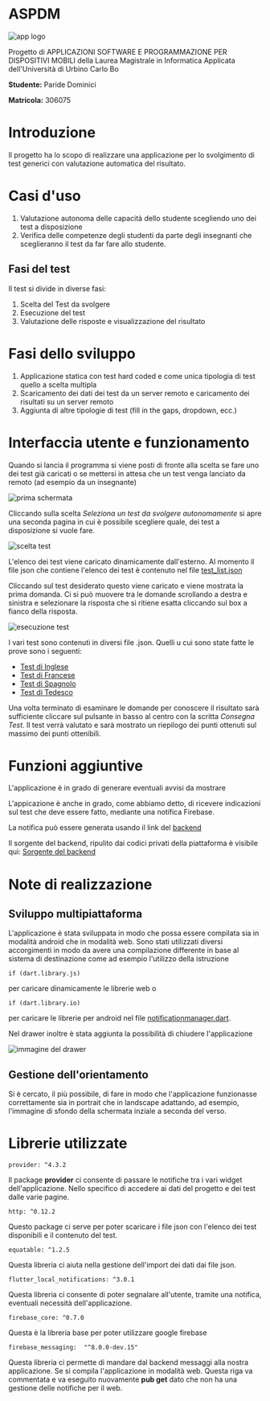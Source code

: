 # ASPDM
![app logo](docs/img/logo_base_small.png "Logo")

Progetto di APPLICAZIONI SOFTWARE E PROGRAMMAZIONE PER DISPOSITIVI MOBILI della Laurea Magistrale in Informatica Applicata dell'Università di Urbino Carlo Bo

**Studente:** Paride Dominici

**Matricola:** 306075

# Introduzione
Il progetto ha lo scopo di realizzare una applicazione per lo svolgimento di test generici con valutazione automatica del risultato.

# Casi d'uso
1. Valutazione autonoma delle capacità dello studente scegliendo uno dei test a disposizione
2. Verifica delle competenze degli studenti da parte degli insegnanti che sceglieranno il test da 
far fare allo studente. 

## Fasi del test
Il test si divide in diverse fasi:
1. Scelta del Test da svolgere
2. Esecuzione del test
3. Valutazione delle risposte e visualizzazione del risultato

# Fasi dello sviluppo
1. Applicazione statica con test hard coded e come unica tipologia di test quello a scelta multipla
2. Scaricamento dei dati dei test da un server remoto e caricamento dei risultati su un server remoto
3. Aggiunta di altre tipologie di test (fill in the gaps, dropdown, ecc.)

# Interfaccia utente e funzionamento
Quando si lancia il programma si viene posti di fronte alla scelta se fare uno dei test già caricati
o se mettersi in attesa che un test venga lanciato da remoto (ad esempio da un insegnante)

![prima schermata](docs/img/schermata1.png "Prima schermata")

Cliccando sulla scelta *Seleziona un test da svolgere autonomamente* si apre una seconda pagina in
cui è possibile scegliere quale, dei test a disposizione si vuole fare.

![scelta test](docs/img/selezione_test.png "Scelta test")

L'elenco dei test viene caricato dinamicamente dall'esterno. Al momento il file json che contiene
l'elenco dei test è contenuto nel file [test_list.json](https://raw.githubusercontent.com/pdomi2001/aspdm/main/resources/test_list.json)

Cliccando sul test desiderato questo viene caricato e viene mostrata la prima domanda.
Ci si può muovere tra le domande scrollando a destra e sinistra e selezionare la risposta che si 
ritiene esatta cliccando sul box a fianco della risposta.

![esecuzione test](docs/img/esecuzione_test.gif "Esecuzione del test")

I vari test sono contenuti in diversi file .json. Quelli u cui sono state fatte le prove sono i seguenti:

* [Test di Inglese](https://raw.githubusercontent.com/pdomi2001/aspdm/main/resources/inglese.json)
* [Test di Francese](https://raw.githubusercontent.com/pdomi2001/aspdm/main/resources/francese.json)
* [Test di Spagnolo](https://raw.githubusercontent.com/pdomi2001/aspdm/main/resources/spagnolo.json)
* [Test di Tedesco](https://raw.githubusercontent.com/pdomi2001/aspdm/main/resources/tedesco.json)

Una volta terminato di esaminare le domande per conoscere il risultato sarà sufficiente cliccare sul 
pulsante in basso al centro con la scritta *Consegna Test*.
Il test verrà valutato e sarà mostrato un riepilogo dei punti ottenuti sul massimo dei punti 
ottenibili.

# Funzioni aggiuntive
L'applicazione è in grado di generare eventuali avvisi da mostrare 

L'appicazione è anche in grado, come abbiamo detto, di ricevere indicazioni sul test che deve
essere fatto, mediante una notifica Firebase.

La notifica può essere generata usando il link del [backend](http://www.wesic.it/aspdm/index.php)

Il sorgente del backend, ripulito dai codici privati della piattaforma è visibile qui: 
[Sorgente del backend](docs/backend/index.php)

# Note di realizzazione
## Sviluppo multipiattaforma
L'applicazione è stata sviluppata in modo che possa essere compilata sia in modalità android che 
in modalità web. Sono stati utilizzati diversi accorgimenti in modo da avere una compilazione
differente in base al sistema di destinazione come ad esempio l'utilizzo della istruzione 

    if (dart.library.js)
per caricare dinamicamente le librerie web o 

    if (dart.library.io)
per caricare le librerie per android nel file [notificationmanager.dart](lib/notificationmanager.dart).

Nel drawer inoltre è stata aggiunta la possibilità di chiudere l'applicazione

![immagine del drawer](docs/img/drawer.png)



## Gestione dell'orientamento 
Si è cercato, il più possibile, di fare in modo che l'applicazione funzionasse correttamente sia in 
portrait che in landscape adattando, ad esempio, l'immagine di sfondo della schermata inziale a seconda del verso.




# Librerie utilizzate

    provider: ^4.3.2
    
Il package **provider** ci consente di passare le notifiche tra i vari widget dell'applicazione.
Nello specifico di accedere ai dati del progetto e dei test dalle varie pagine.

    http: ^0.12.2
    
Questo package ci serve per poter scaricare i file json con l'elenco dei test disponibili e il 
contenuto del test.

    equatable: ^1.2.5

Questa libreria ci aiuta nella gestione dell'import dei dati dai file json.

    flutter_local_notifications: ^3.0.1
    
Questa libreria ci consente di poter segnalare all'utente, tramite una notifica, eventuali
necessità dell'applicazione.

    firebase_core: ^0.7.0
    
Questa è la libreria base per poter utilizzare google firebase

    firebase_messaging:  "^8.0.0-dev.15"
    
Questa libreria ci permette di mandare dal backend messaggi alla nostra applicazione.
Se si compila l'applicazione in modalità web. Questa riga va commentata e va eseguito nuovamente **pub get** dato che non 
ha una gestione delle notifiche per il web. 

